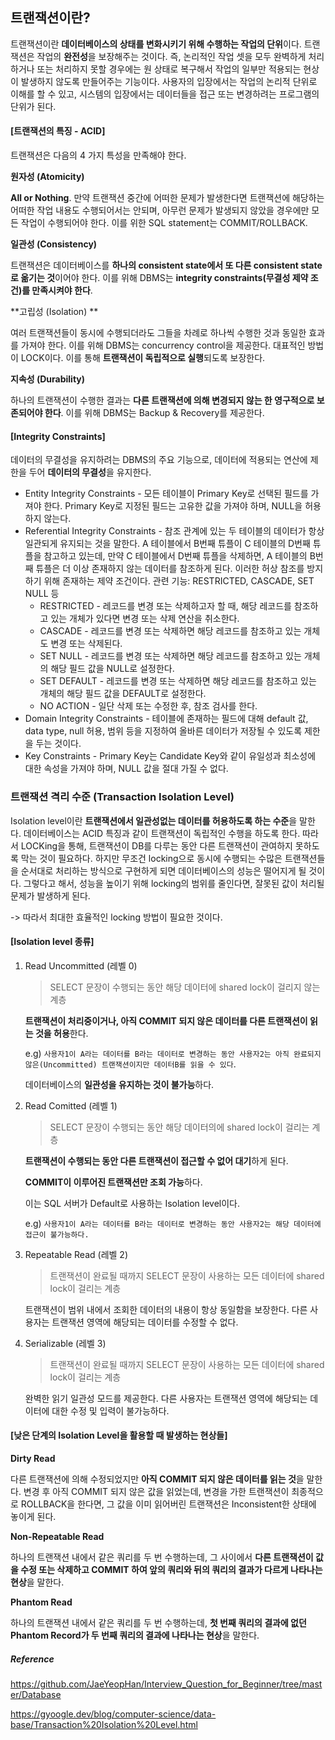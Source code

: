 ## 트랜잭션이란?

트랜잭션이란 **데이터베이스의 상태를 변화시키기 위해 수행하는 작업의 단위**이다. 트랜잭션은 작업의 **완전성**을 보장해주는 것이다. 즉, 논리적인 작업 셋을 모두 완벽하게 처리하거나 또는 처리하지 못할 경우에는 원 상태로 복구해서 작업의 일부만 적용되는 현상이 발생하지 않도록 만들어주는 기능이다. 사용자의 입장에서는 작업의 논리적 단위로 이해를 할 수 있고, 시스템의 입장에서는 데이터들을 접근 또는 변경하려는 프로그램의 단위가 된다.



#### [트랜잭션의 특징 - ACID]

트랜잭션은 다음의 4 가지 특성을 만족해야 한다. 

**원자성 (Atomicity)**

**All or Nothing**. 만약 트랜잭션 중간에 어떠한 문제가 발생한다면 트랜잭션에 해당하는 어떠한 작업 내용도 수행되어서는 안되며, 아무런 문제가 발생되지 않았을 경우에만 모든 작업이 수행되어야 한다. 이를 위한 SQL statement는 COMMIT/ROLLBACK.

**일관성 (Consistency)**

트랜잭션은 데이터베이스를 **하나의 consistent state에서 또 다른 consistent state로 옮기는 것**이어야 한다. 이를 위해 DBMS는 **integrity constraints(무결성 제약 조건)를 만족시켜야 한다**.

**고립성 (Isolation) **

여러 트랜잭션들이 동시에 수행되더라도 그들을 차례로 하나씩 수행한 것과 동일한 효과를 가져야 한다. 이를 위해 DBMS는 concurrency control을 제공한다. 대표적인 방법이 LOCK이다. 이를 통해 **트랜잭션이 독립적으로 실행**되도록 보장한다.

**지속성 (Durability)**

하나의 트랜잭션이 수행한 결과는 **다른 트랜잭션에 의해 변경되지 않는 한 영구적으로 보존되어야 한다**. 이를 위해 DBMS는 Backup & Recovery를 제공한다.



#### [Integrity Constraints]

데이터의 무결성을 유지하려는 DBMS의 주요 기능으로, 데이터에 적용되는 연산에 제한을 두어 **데이터의 무결성**을 유지한다.

- Entity Integrity Constraints - 모든 테이블이 Primary Key로 선택된 필드를 가져야 한다. Primary Key로 지정된 필드는 고유한 값을 가져야 하며, NULL을 허용하지 않는다.
- Referential Integrity Constraints - 참조 관계에 있는 두 테이블의 데이터가 항상 일관되게 유지되는 것을 말한다. A 테이블에서 B번째 튜플이 C 테이블의 D번째 튜플을 참고하고 있는데, 만약 C 테이블에서 D번째 튜플을 삭제하면, A 테이블의 B번째 튜플은 더 이상 존재하지 않는 데이터를 참조하게 된다. 이러한 허상 참조를 방지하기 위해 존재하는 제약 조건이다. 관련 기능: RESTRICTED, CASCADE, SET NULL 등
  - RESTRICTED - 레코드를 변경 또는 삭제하고자 할 때, 해당 레코드를 참조하고 있는 개체가 있다면 변경 또는 삭제 연산을 취소한다.
  - CASCADE - 레코드를 변경 또는 삭제하면 해당 레코드를 참조하고 있는 개체도 변경 또는 삭제된다.
  - SET NULL - 레코드를 변경 또는 삭제하면 해당 레코드를 참조하고 있는 개체의 해당 필드 값을 NULL로 설정한다.
  - SET DEFAULT - 레코드를 변경 또는 삭제하면 해당 레코드를 참조하고 있는 개체의 해당 필드 값을 DEFAULT로 설정한다.
  - NO ACTION - 일단 삭제 또는 수정한 후, 참조 검사를 한다.
- Domain Integrity Constraints - 테이블에 존재하는 필드에 대해 default 값, data type, null 허용, 범위 등을 지정하여 올바른 데이터가 저장될 수 있도록 제한을 두는 것이다.
- Key Constraints - Primary Key는 Candidate Key와 같이 유일성과 최소성에 대한 속성을 가져야 하며, NULL 값을 절대 가질 수 없다.









### 트랜잭션 격리 수준 (Transaction Isolation Level)

Isolation level이란 **트랜잭션에서 일관성없는 데이터를 허용하도록 하는 수준**을 말한다. 데이터베이스는 ACID 특징과 같이 트랜잭션이 독립적인 수행을 하도록 한다. 따라서 LOCKing을 통해, 트랜잭션이 DB를 다루는 동안 다른 트랜잭션이 관여하지 못하도록 막는 것이 필요하다. 하지만 무조건 locking으로 동시에 수행되는 수많은 트랜잭션들을 순서대로 처리하는 방식으로 구현하게 되면 데이터베이스의 성능은 떨어지게 될 것이다. 그렇다고 해서, 성능을 높이기 위해 locking의 범위를 줄인다면, 잘못된 값이 처리될 문제가 발생하게 된다.

-> 따라서 최대한 효율적인 locking 방법이 필요한 것이다.



#### [Isolation level 종류]

1. Read Uncommitted (레벨 0)

   > SELECT 문장이 수행되는 동안 해당 데이터에 shared lock이 걸리지 않는 계층

   **트랜잭션이 처리중이거나, 아직 COMMIT 되지 않은 데이터를 다른 트랜잭션이 읽는 것을 허용**한다.

   e.g) `사용자1이 A라는 데이터를 B라는 데이터로 변경하는 동안 사용자2는 아직 완료되지 않은(Uncommitted) 트랜잭션이지만 데이터B를 읽을 수 있다`.

   데이터베이스의 **일관성을 유지하는 것이 불가능**하다.

2. Read Comitted (레벨 1)

   > SELECT 문장이 수행되는 동안 해당 데이터의에 shared lock이 걸리는 계층

   **트랜잭션이 수행되는 동안 다른 트랜잭션이 접근할 수 없어 대기**하게 된다.

   **COMMIT이 이루어진 트랜잭션만 조회 가능**하다.

   이는 SQL 서버가 Default로 사용하는 Isolation level이다.

   e.g) `사용자1이 A라는 데이터를 B라는 데이터로 변경하는 동안 사용자2는 해당 데이터에 접근이 불가능하다.`

3. Repeatable Read (레벨 2)

   > 트랜잭션이 완료될 때까지 SELECT 문장이 사용하는 모든 데이터에 shared lock이 걸리는 계층

   트랜잭션이 범위 내에서 조회한 데이터의 내용이 항상 동일함을 보장한다. 다른 사용자는 트랜잭션 영역에 해당되는 데이터를 수정할 수 없다.

4. Serializable (레벨 3)

   > 트랜잭션이 완료될 때까지 SELECT 문장이 사용하는 모든 데이터에 shared lock이 걸리는 계층

   완벽한 읽기 일관성 모드를 제공한다. 다른 사용자는 트랜잭션 영역에 해당되는 데이터에 대한 수정 및 입력이 불가능하다.



#### [낮은 단계의 Isolation Level을 활용할 때 발생하는 현상들]

**Dirty Read**

다른 트랜잭션에 의해 수정되었지만 **아직 COMMIT 되지 않은 데이터를 읽는 것**을 말한다. 변경 후 아직 COMMIT 되지 않은 값을 읽었는데, 변경을 가한 트랜잭션이 최종적으로 ROLLBACK을 한다면, 그 값을 이미 읽어버린 트랜잭션은 Inconsistent한 상태에 놓이게 된다.

**Non-Repeatable Read**

하나의 트랜잭션 내에서 같은 쿼리를 두 번 수행하는데, 그 사이에서 **다른 트랜잭션이 값을 수정 또는 삭제하고 COMMIT 하여 앞의 쿼리와 뒤의 쿼리의 결과가 다르게 나타나는 현상**을 말한다.

**Phantom Read**

하나의 트랜잭션 내에서 같은 쿼리를 두 번 수행하는데, **첫 번째 쿼리의 결과에 없던 Phantom Record가 두 번째 쿼리의 결과에 나타나는 현상**을 말한다. 











##### Reference

https://github.com/JaeYeopHan/Interview_Question_for_Beginner/tree/master/Database

https://gyoogle.dev/blog/computer-science/data-base/Transaction%20Isolation%20Level.html